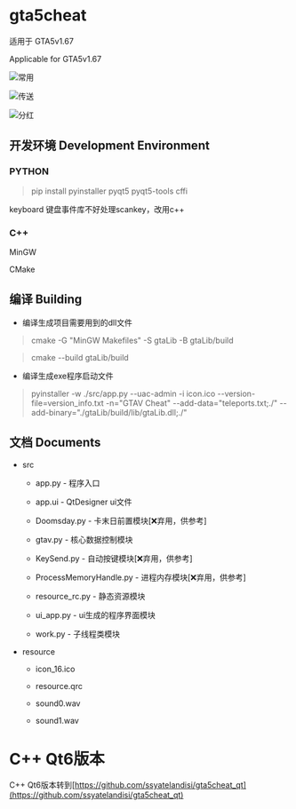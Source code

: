 # gta5cheat

适用于 GTA5v1.67

Applicable for GTA5v1.67

![常用](./img/常用.png)

![传送](./img/传送.png)

![分红](./img/分红.png)

## 开发环境 Development Environment

### PYTHON

> pip install pyinstaller pyqt5 pyqt5-tools cffi

keyboard 键盘事件库不好处理scankey，改用c++

### C++

MinGW

CMake

## 编译 Building

* 编译生成项目需要用到的dll文件

> cmake -G "MinGW Makefiles" -S gtaLib -B gtaLib/build

> cmake --build gtaLib/build

* 编译生成exe程序启动文件

> pyinstaller -w ./src/app.py --uac-admin -i icon.ico --version-file=version_info.txt -n="GTAV Cheat" --add-data="teleports.txt;./" --add-binary="./gtaLib/build/lib/gtaLib.dll;./"

## 文档 Documents

* src

  * app.py - 程序入口
  
  * app.ui - QtDesigner ui文件
  
  * Doomsday.py - 卡末日前置模块[❌弃用，供参考]
  
  * gtav.py - 核心数据控制模块
  
  * KeySend.py - 自动按键模块[❌弃用，供参考]
  
  * ProcessMemoryHandle.py - 进程内存模块[❌弃用，供参考]
  
  * resource_rc.py - 静态资源模块
  
  * ui_app.py - ui生成的程序界面模块
  
  * work.py - 子线程类模块

* resource
  
  * icon_16.ico
  
  * resource.qrc
  
  * sound0.wav
  
  * sound1.wav
# C++ Qt6版本

C++ Qt6版本转到[https://github.com/ssyatelandisi/gta5cheat_qt](https://github.com/ssyatelandisi/gta5cheat_qt)

